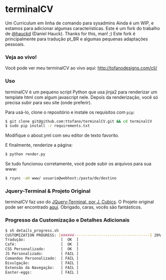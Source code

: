# terminalCV
Um Curriculum em linha de comando para sysadmins
Ainda é um WIP, e estamos para adicionar algumas características.
Este é um fork do trabalho de [@hauckd](http://github.com/hauckd/) (Daniel Hauck). Thanks for this, man! ;)
Este fork é principalmente para tradução pt_BR e algumas pequenas adaptações pessoais.


### Veja ao vivo!
Você pode ver meu terminalCV ao vivo aqui: http://tofanodesigns.com/cli/


### Uso
terminalCV é um pequeno script Python que usa jinja2 para renderizar um template html com algum javascript nele. Depois da renderização, você só precisa subir para seu site (onde preferir).

Para usá-lo, clone o repositório e instale os requisitos com `pip`:
```bash
$ git clone git@github.com:ttofano/terminalCV.git && cd terminalCV
$ sudo pip install -r requirements.txt
```

Modifique o about.yml com seu editor de texto favorito.

E finalmente, renderize a página:
```bash
$ python render.py
```


Se tudo funcionou corretamente, você pode subir os arquivos para sua www:
```bash
$ rsync -aH www/ usuario@webhost:/pasta/de/destino
```


### Jquery-Terminal & Projeto Original
terminalCV faz uso do [JQuery-Terminal, por J. Cubics](http://terminal.jcubic.pl/).
O Projeto original pode ser encontrado [aqui](http://github.com/hauckd/terminalCV/).
Obrigado, caras, vocês são fantásticos.


### Progresso da Customização e Detalhes Adicionais
```bash
$ sh details_progress.sh 
CUSTOMIZATION PROGRESS: [######----------------------------------] 20%
Tradução:                [  OK  ]
Café:                    [  OK  ]
CSS Personalizado:       [  OK  ]
JS Personalizado:        [ FAIL ]
Comandos Personalizado:  [ FAIL ]
Divulgação:              [ FAIL ]
Extensão da Navegação:   [ FAIL ]
Easter-eggs:             [ FAIL ]
```
